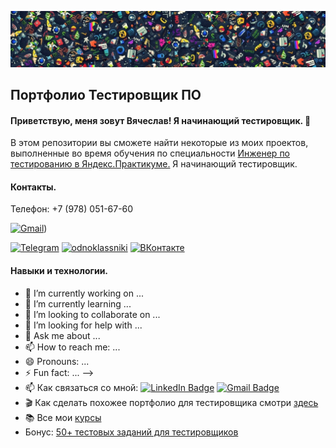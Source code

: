![Header](https://github.com/NomadPMR/QA-portfolio/blob/main/assets/123.jpg)
## Портфолио Тестировщик ПО
#### Приветствую, меня зовут Вячеслав! Я начинающий тестировщик. 👋
В этом репозитории вы сможете найти некоторые из моих проектов, выполненные во время обучения по специальности [Инженер по тестированию в Яндекс.Практикуме.](https://practicum.yandex.ru/qa-engineer-plus/) Я начинающий тестировщик.
#### Контакты.
Телефон: +7 (978) 051-67-60

[![Gmail](https://img.shields.io/badge/Gmail-000000?style=for-the-badge&logo=Gmail&logoColor=EA4335)](https://mail.google.com/mail/u/1/#inbox))


[![Telegram](https://img.shields.io/badge/Telegram-000000?style=for-the-badge&logo=telegram&logoColor=27A0D9)](https://t.me/nomadpmr)
[![odnoklassniki](https://img.shields.io/badge/odnoklassniki-000000?style=for-the-badge&logo=odnoklassniki&logoColor=EE8208)](https://ok.ru/profile/519966843070)
[![ВКонтакте](https://img.shields.io/badge/ВКонтакте-000000?style=for-the-badge&logo=vk&logoColor=0077FF)](https://ok.ru/profile/519966843070)

#### Навыки и технологии.



- 🔭 I’m currently working on ...
- 🌱 I’m currently learning ...
- 👯 I’m looking to collaborate on ...
- 🤔 I’m looking for help with ...
- 💬 Ask me about ...
- 📫 How to reach me: ...
- 😄 Pronouns: ...
- ⚡ Fun fact: ...
-->
- 📫 Как связаться со мной: [![LinkedIn Badge](https://img.shields.io/badge/-@artsiomrusau-blue?style=flat&logo=LinkedIn&logoColor=white)](https://www.linkedin.com/in/artsiomrusau/) [![Gmail Badge](https://img.shields.io/badge/-Gmail-red?style=flat&logo=Gmail&logoColor=white)](mailto:qa.rusau@gmail.com)
- 🎬 Как сделать похожее портфолио для тестировщика смотри [здесь](https://www.youtube.com/watch?v=ORSti2aYnEE)
- 📚 Все мои [курсы](https://rusau.net/courses)
- Бонус: [50+ тестовых заданий для тестировщиков](https://github.com/artichokeee/test-assignments)
